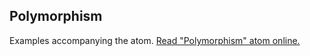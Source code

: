 ## Polymorphism

Examples accompanying the atom.
[Read "Polymorphism" atom online.](https://stepik.org/lesson/350615/step/1)

